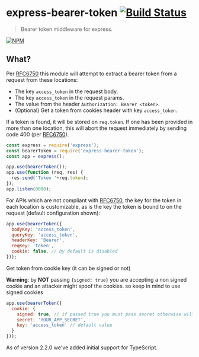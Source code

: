 # express-bearer-token [![Build Status](https://secure.travis-ci.org/tkellen/js-express-bearer-token.png)](http://travis-ci.org/tkellen/js-express-bearer-token)
> Bearer token middleware for express.

[![NPM](https://nodei.co/npm/express-bearer-token.png)](https://nodei.co/npm/express-bearer-token/)

## What?

Per [RFC6750] this module will attempt to extract a bearer token from a request from these locations:

* The key `access_token` in the request body.
* The key `access_token` in the request params.
* The value from the header `Authorization: Bearer <token>`.
* (Optional) Get a token from cookies header with key `access_token`.

If a token is found, it will be stored on `req.token`.  If one has been provided in more than one location, this will abort the request immediately by sending code 400 (per [RFC6750]).

```js
const express = require('express');
const bearerToken = require('express-bearer-token');
const app = express();

app.use(bearerToken());
app.use(function (req, res) {
  res.send('Token '+req.token);
});
app.listen(8000);
```

For APIs which are not compliant with [RFC6750], the key for the token in each location is customizable, as is the key the token is bound to on the request (default configuration shown):
```js
app.use(bearerToken({
  bodyKey: 'access_token',
  queryKey: 'access_token',
  headerKey: 'Bearer',
  reqKey: 'token',
  cookie: false, // by default is disabled
}));
```

Get token from cookie key (it can be signed or not)

**Warning**: by __NOT__ passing `{signed: true}` you are accepting a non signed cookie and an attacker might spoof the cookies. so keep in mind to use signed cookies
```js
app.use(bearerToken({
  cookie: {
    signed: true, // if passed true you must pass secret otherwise will throw error
    secret: 'YOUR_APP_SECRET',
    key: 'access_token' // default value
  }
}));

```

As of version 2.2.0 we've added initial support for TypeScript. 

[RFC6750]: https://xml.resource.org/html/rfc6750
